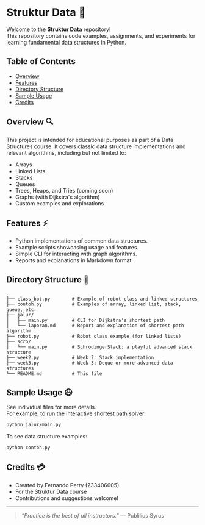 # Struktur Data 📄

Welcome to the **Struktur Data** repository!  
This repository contains code examples, assignments, and experiments for learning fundamental data structures in Python.

## Table of Contents

- [Overview](#overview)
- [Features](#features)
- [Directory Structure](#directory-structure)
- [Sample Usage](#sample-usage)
- [Credits](#credits)

## Overview 🔍

This project is intended for educational purposes as part of a Data Structures course. It covers classic data structure implementations and relevant algorithms, including but not limited to:

- Arrays
- Linked Lists
- Stacks
- Queues
- Trees, Heaps, and Tries (coming soon)
- Graphs (with Dijkstra's algorithm)
- Custom examples and explorations

## Features ⚡

- Python implementations of common data structures.
- Example scripts showcasing usage and features.
- Simple CLI for interacting with graph algorithms.
- Reports and explanations in Markdown format.

## Directory Structure 📂

```
.
├── class_bot.py        # Example of robot class and linked structures
├── contoh.py           # Examples of array, linked list, stack, queue, etc.
├── jalur/
│   ├── main.py         # CLI for Dijkstra's shortest path
│   └── laporan.md      # Report and explanation of shortest path algorithm
├── robot.py            # Robot class example (for linked lists)
├── scro/
│   └── main.py         # SchrödingerStack: a playful advanced stack structure
├── week2.py            # Week 2: Stack implementation
├── week3.py            # Week 3: Deque or more advanced data structures
└── README.md           # This file
```

## Sample Usage 😃

See individual files for more details.  
For example, to run the interactive shortest path solver:

```bash
python jalur/main.py
```

To see data structure examples:
```bash
python contoh.py
```

## Credits 💳

- Created by Fernando Perry (233406005)
- For the Struktur Data course
- Contributions and suggestions welcome!

---

> _“Practice is the best of all instructors.”_ — Publilius Syrus
